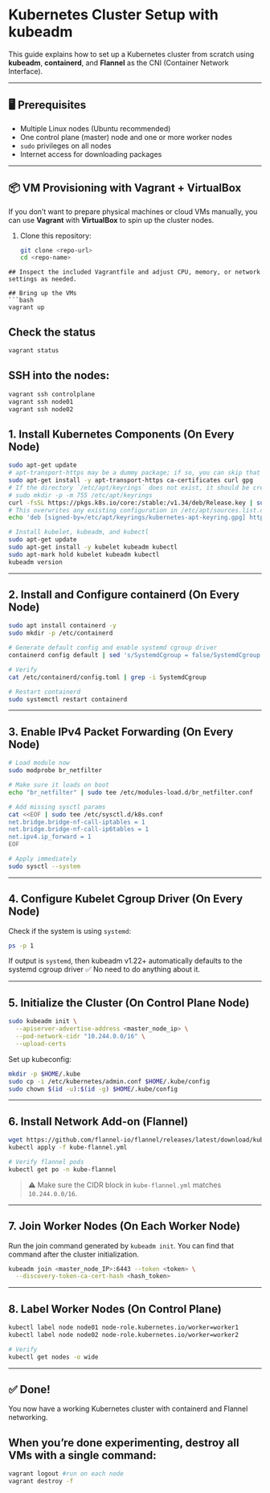 # Kubernetes Cluster Setup with kubeadm

This guide explains how to set up a Kubernetes cluster from scratch using **kubeadm**, **containerd**, and **Flannel** as the CNI (Container Network Interface).

---

## 🖥️ Prerequisites

* Multiple Linux nodes (Ubuntu recommended)
* One control plane (master) node and one or more worker nodes
* `sudo` privileges on all nodes
* Internet access for downloading packages

---
## 📦 VM Provisioning with Vagrant + VirtualBox

If you don’t want to prepare physical machines or cloud VMs manually, you can use **Vagrant** with **VirtualBox** to spin up the cluster nodes.

1. Clone this repository:
   ```bash
   git clone <repo-url>
   cd <repo-name>
```
## Inspect the included Vagrantfile and adjust CPU, memory, or network settings as needed.

## Bring up the VMs
```bash
vagrant up
```
## Check the status
```bash
vagrant status
```
## SSH into the nodes:
```bash
vagrant ssh controlplane
vagrant ssh node01
vagrant ssh node02
```

## 1. Install Kubernetes Components (On Every Node)

```bash
sudo apt-get update
# apt-transport-https may be a dummy package; if so, you can skip that package
sudo apt-get install -y apt-transport-https ca-certificates curl gpg
# If the directory `/etc/apt/keyrings` does not exist, it should be created before the curl command, read the note below.
# sudo mkdir -p -m 755 /etc/apt/keyrings
curl -fsSL https://pkgs.k8s.io/core:/stable:/v1.34/deb/Release.key | sudo gpg --dearmor -o /etc/apt/keyrings/kubernetes-apt-keyring.gpg
# This overwrites any existing configuration in /etc/apt/sources.list.d/kubernetes.list
echo 'deb [signed-by=/etc/apt/keyrings/kubernetes-apt-keyring.gpg] https://pkgs.k8s.io/core:/stable:/v1.34/deb/ /' | sudo tee /etc/apt/sources.list.d/kubernetes.list

# Install kubelet, kubeadm, and kubectl
sudo apt-get update
sudo apt-get install -y kubelet kubeadm kubectl
sudo apt-mark hold kubelet kubeadm kubectl
kubeadm version
```

---

## 2. Install and Configure containerd (On Every Node)

```bash
sudo apt install containerd -y
sudo mkdir -p /etc/containerd

# Generate default config and enable systemd cgroup driver
containerd config default | sed 's/SystemdCgroup = false/SystemdCgroup = true/' | sudo tee /etc/containerd/config.toml

# Verify
cat /etc/containerd/config.toml | grep -i SystemdCgroup

# Restart containerd
sudo systemctl restart containerd
```

---

## 3. Enable IPv4 Packet Forwarding (On Every Node)

```bash
# Load module now
sudo modprobe br_netfilter

# Make sure it loads on boot
echo "br_netfilter" | sudo tee /etc/modules-load.d/br_netfilter.conf

# Add missing sysctl params
cat <<EOF | sudo tee /etc/sysctl.d/k8s.conf
net.bridge.bridge-nf-call-iptables = 1
net.bridge.bridge-nf-call-ip6tables = 1
net.ipv4.ip_forward = 1
EOF

# Apply immediately
sudo sysctl --system

```

---

## 4. Configure Kubelet Cgroup Driver (On Every Node)

Check if the system is using `systemd`:

```bash
ps -p 1
```

If output is `systemd`, then kubeadm v1.22+ automatically defaults to the systemd cgroup driver ✅ No need to do anything about it.

---

## 5. Initialize the Cluster (On Control Plane Node)

```bash
sudo kubeadm init \
  --apiserver-advertise-address <master_node_ip> \
  --pod-network-cidr "10.244.0.0/16" \
  --upload-certs
```

Set up kubeconfig:

```bash
mkdir -p $HOME/.kube
sudo cp -i /etc/kubernetes/admin.conf $HOME/.kube/config
sudo chown $(id -u):$(id -g) $HOME/.kube/config
```

---

## 6. Install Network Add-on (Flannel)

```bash
wget https://github.com/flannel-io/flannel/releases/latest/download/kube-flannel.yml
kubectl apply -f kube-flannel.yml

# Verify flannel pods
kubectl get po -n kube-flannel
```

> ⚠️ Make sure the CIDR block in `kube-flannel.yml` matches `10.244.0.0/16`.

---

## 7. Join Worker Nodes (On Each Worker Node)

Run the join command generated by `kubeadm init`. You can find that command after the cluster initialization. 

```bash
kubeadm join <master_node_IP>:6443 --token <token> \
  --discovery-token-ca-cert-hash <hash_token>
```

---

## 8. Label Worker Nodes (On Control Plane)

```bash
kubectl label node node01 node-role.kubernetes.io/worker=worker1
kubectl label node node02 node-role.kubernetes.io/worker=worker2

# Verify
kubectl get nodes -o wide
```

---

## ✅ Done!

You now have a working Kubernetes cluster with containerd and Flannel networking.
## When you’re done experimenting, destroy all VMs with a single command:
```bash
vagrant logout #run on each node
vagrant destroy -f
```




